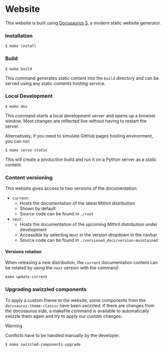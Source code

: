 # Website

This website is built using [Docusaurus 3](https://docusaurus.io/), a modern static website generator.

### Installation

```shell
$ make install
```

### Build

```shell
$ make build
```

This command generates static content into the `build` directory and can be served using any static contents hosting
service.

### Local Development

```shell
$ make dev
```

This command starts a local development server and opens up a browser window. Most changes are reflected live without
having to restart the server.

Alternatively, if you need to simulate GitHub pages hosting environment, you can run

```shell
$ make serve-static
```

This will create a production build and run it on a Python server as a static content.

### Content versioning

This website gives access to two versions of the documentation:

- `current`:
  - Hosts the documentation of the latest Mithril distribution
  - Shown by default
  - Source code can be found in `./root`
- `next`:
  - Hosts the documentation of the upcoming Mithril distribution under development
  - Accessible by selecting `Next` in the version dropdown in the navbar
  - Source code can be found in `./versioned_docs/version-maintained`

#### Versions rotation

When releasing a new distribution, the `current` documentation content can be rotated by using the `next` version with the command:

```shell
make update-current
```

### Upgrading swizzled components

To apply a custom theme to the website, some components from the `docusaurus-theme-classic` have been swizzled.
If there are changes from the docusaurus side, a makefile command is available to automatically swizzle them again and
try to apply our custom changes:

> [!WARNING]
> Conflicts have to be handled manually by the developer.

```shell
$ make swizzled-components-upgrade
```
